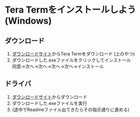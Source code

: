 # Tera Termをインストールしよう(Windows)
## ダウンロード
1. [ダウンロードサイト](https://forest.watch.impress.co.jp/library/software/utf8teraterm/)からTera Termをダウンロード
(上のやつ)
2. ダウンロードした.exeファイルをクリックしてインストール<br>
同意→次へ→次へ→次へ→次へ→インストール

## ドライバ
1. [ダウンロードサイト](https://www.buffalo.jp/support/download/detail/?dl_contents_id=62142)からダウンロード
2. ダウンロードした.exeファイルを実行
3. (途中でReadmeファイル出てきたらその指示通りに進める)